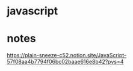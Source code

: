 # javascript
# notes
https://plain-sneeze-c52.notion.site/JavaScript-57f08aa4b7794f06bc02baae616e8b42?pvs=4

